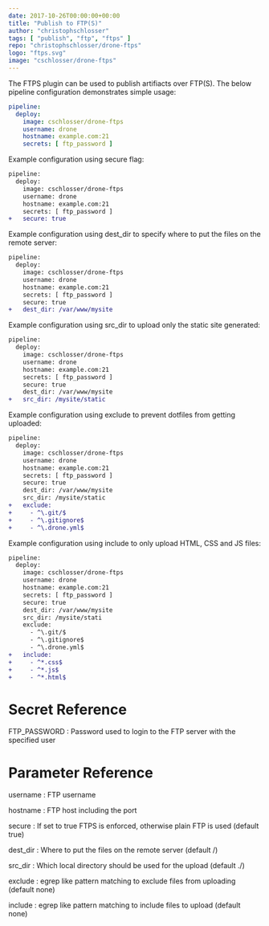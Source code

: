 ```yaml
---
date: 2017-10-26T00:00:00+00:00
title: "Publish to FTP(S)"
author: "christophschlosser"
tags: [ "publish", "ftp", "ftps" ]
repo: "christophschlosser/drone-ftps"
logo: "ftps.svg"
image: "cschlosser/drone-ftps"
---
```


The FTPS plugin can be used to publish artifiacts over FTP(S). The below pipeline configuration demonstrates simple usage:

```yaml
pipeline:
  deploy:
    image: cschlosser/drone-ftps
    username: drone
    hostname: example.com:21
    secrets: [ ftp_password ]
```

Example configuration using secure flag:

```diff
pipeline:
  deploy:
    image: cschlosser/drone-ftps
    username: drone
    hostname: example.com:21
    secrets: [ ftp_password ]
+   secure: true
```

Example configuration using dest_dir to specify where to put the files on the remote server:

```diff
pipeline:
  deploy:
    image: cschlosser/drone-ftps
    username: drone
    hostname: example.com:21
    secrets: [ ftp_password ]
    secure: true
+   dest_dir: /var/www/mysite
```

Example configuration using src_dir to upload only the static site generated:

```diff
pipeline:
  deploy:
    image: cschlosser/drone-ftps
    username: drone
    hostname: example.com:21
    secrets: [ ftp_password ]
    secure: true
    dest_dir: /var/www/mysite
+   src_dir: /mysite/static
```

Example configuration using exclude to prevent dotfiles from getting uploaded:

```diff
pipeline:
  deploy:
    image: cschlosser/drone-ftps
    username: drone
    hostname: example.com:21
    secrets: [ ftp_password ]
    secure: true
    dest_dir: /var/www/mysite
    src_dir: /mysite/static
+   exclude:
+     - ^\.git/$
+     - ^\.gitignore$
+     - ^\.drone.yml$
```

Example configuration using include to only upload HTML, CSS and JS files:

```diff
pipeline:
  deploy:
    image: cschlosser/drone-ftps
    username: drone
    hostname: example.com:21
    secrets: [ ftp_password ]
    secure: true
    dest_dir: /var/www/mysite
    src_dir: /mysite/stati
    exclude:
      - ^\.git/$
      - ^\.gitignore$
      - ^\.drone.yml$
+   include:
+     - ^*.css$
+     - ^*.js$
+     - ^*.html$
```

# Secret Reference

FTP_PASSWORD
: Password used to login to the FTP server with the specified user

# Parameter Reference

username
: FTP username

hostname
: FTP host including the port

secure
: If set to true FTPS is enforced, otherwise plain FTP is used (default true)

dest_dir
: Where to put the files on the remote server (default /)

src_dir
: Which local directory should be used for the upload (default ./)

exclude
: egrep like pattern matching to exclude files from uploading (default none)

include
: egrep like pattern matching to include files to upload (default none)
